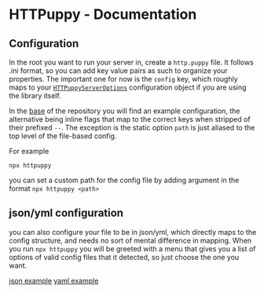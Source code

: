 # HTTPuppy - Documentation

## Configuration

In the root you want to run your server in, create a `http.puppy` file. It follows .ini format, so you can add key value pairs as such to organize your properties. The important one for now is the `config` key, which roughly maps to your [`HTTPuppyServerOptions`](https://github.com/abschill/httpuppy/blob/main/docs/interfaces/types_server.HTTPuppyServerOptions.md) configuration object if you are using the library itself.


In the [base](https://github.com/abschill/httpuppy/blob/main/http.puppy) of the repository you will find an example configuration, the alternative being inline flags that map to the correct keys when stripped of their prefixed `--`. The exception is the static option `path` is just aliased to the top level of the file-based config.

For example

```
npx httpuppy
```

you can set a custom path for the config file by adding argument in the format `npx httpuppy <path>`


## json/yml configuration

you can also configure your file to be in json/yml, which directly maps to the config structure, and needs no sort of mental difference in mapping. When you run `npx httpuppy` you will be greeted with a menu that gives you a list of options of valid config files that it detected, so just choose the one you want.

[json example](/__fixtures__/httpuppy.json)
[yaml example](/__fixtures__/httpuppy.yml)
